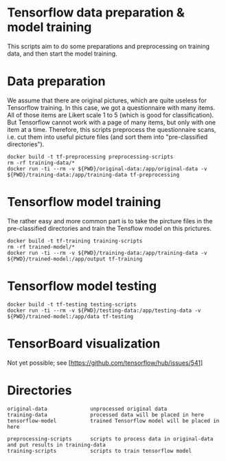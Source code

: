 # Tensorflow data preparation & model training

This scripts aim to do some preparations and preprocessing on training data, and then start the model training.

# Data preparation

We assume that there are original pictures, which are quite useless for Tensorflow training. In this case, we got a questionnaire with many items. All of those items are Likert scale 1 to 5 (which is good for classification). But Tensorflow cannot work with a page of many items, but only with one item at a time. Therefore, this scripts preprocess the questionnaire scans, i.e. cut them into useful picture files (and sort them into "pre-classified directories").

```
docker build -t tf-preprocessing preprocessing-scripts
rm -rf training-data/*
docker run -ti --rm -v ${PWD}/original-data:/app/original-data -v ${PWD}/training-data:/app/training-data tf-preprocessing
```

# Tensorflow model training

The rather easy and more common part is to take the pircture files in the pre-classified directories and train the Tensflow model on this prictures.

```
docker build -t tf-training training-scripts
rm -rf trained-model/*
docker run -ti --rm -v ${PWD}/training-data:/app/training-data -v ${PWD}/trained-model:/app/output tf-training
```

# Tensorflow model testing

```
docker build -t tf-testing testing-scripts
docker run -ti --rm -v ${PWD}/testing-data:/app/testing-data -v ${PWD}/trained-model:/app/data tf-testing
```

# TensorBoard visualization

Not yet possible; see [https://github.com/tensorflow/hub/issues/541]

# Directories

```
original-data              unprocessed original data
training-data              processed data will be placed in here
tensorflow-model           trained Tensorflow model will be placed in here

preprocessing-scripts      scripts to process data in original-data and put results in training-data
training-scripts           scripts to train tensorflow model
```
